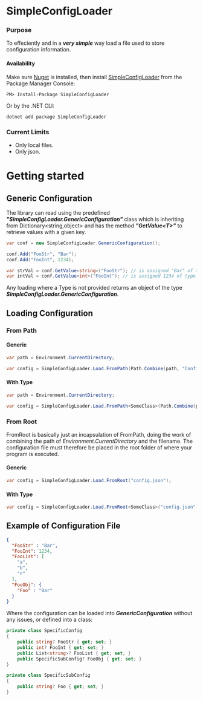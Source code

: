 # SimpleConfigLoader
### Purpose
To effeciently and in a ___very simple___ way load a file used to store configuration information.

#### Availability
Make sure [Nuget](https://learn.microsoft.com/da-dk/nuget/install-nuget-client-tools) is installed, then install [SimpleConfigLoader](https://github.com/fglsng/simpleconfigloader) from the Package Manager Console:
```
PM> Install-Package SimpleConfigLoader
```

Or by the .NET CLI:
```
dotnet add package SimpleConfigLoader
```

### Current Limits
* Only local files.
* Only json.  

  
  
# Getting started  
## Generic Configuration
The library can read using the predefined ***"SimpleConfigLoader.GenericConfiguration"*** class which is inheriting from Dictionary<string,object> and has the method ***"GetValue\<T>"*** to retrieve values with a given key.
``` C#
var conf = new SimpleConfigLoader.GenericConfiguration();

conf.Add("FooStr", "Bar");
conf.Add("FooInt", 1234);

var strVal = conf.GetValue<string>("FooStr"); // is assigned "Bar" of type String
var intVal = conf.GetValue<int>("FooInt"); // is assigned 1234 of type Integer
```
Any loading where a Type is not provided returns an object of the type ***SimpleConfigLoader.GenericConfiguration***.

## Loading Configuration
### From Path

#### Generic
``` c#
var path = Environment.CurrentDirectory;

var config = SimpleConfigLoader.Load.FromPath(Path.Combine(path, "Config", "config.json"));
```
#### With Type
``` c#
var path = Environment.CurrentDirectory;

var config = SimpleConfigLoader.Load.FromPath<SomeClass>(Path.Combine(path, "Config", "config.json"));
```
### From Root

FromRoot is basically just an incapsulation of FromPath, doing the work of combining the path of *Environment.CurrentDirectory* and the filename. The configuration file must therefore be placed in the root folder of where your program is executed.

#### Generic
``` c#
var config = SimpleConfigLoader.Load.FromRoot("config.json");
```
#### With Type
``` c#
var config = SimpleConfigLoader.Load.FromRoot<SomeClass>("config.json");
```
## Example of Configuration File
``` json
{
  "FooStr" : "Bar",
  "FooInt": 1234,
  "FooList": [
    "a",
    "b",
    "c"
  ],
  "FooObj": {
    "Foo" : "Bar"
  }
}
```
Where the configuration can be loaded into ***GenericConfiguration*** without any issues, or defined into a class:
``` c#
private class SpecificConfig
{
    public string? FooStr { get; set; }
    public int? FooInt { get; set; }
    public List<string>? FooList { get; set; }
    public SpecificSubConfig? FooObj { get; set; }
}

private class SpecificSubConfig
{
    public string? Foo { get; set; }
}
```